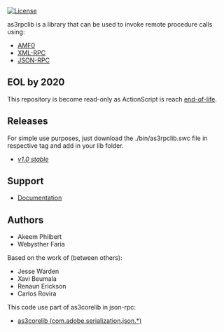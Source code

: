 [![License](http://img.shields.io/:license-mit-blue.svg)](http://doge.mit-license.org)

as3rpclib is a library that can be used to invoke remote procedure calls using:

 * [AMF0](http://download.macromedia.com/pub/labs/amf/amf0_spec_121207.pdf)
 * [XML-RPC](http://www.xmlrpc.com/spec)
 * [JSON-RPC](http://json-rpc.org/wiki/specification)

EOL by 2020
-------

This repository is become read-only as ActionScript is reach [end-of-life](https://en.wikipedia.org/wiki/Adobe_Flash).


Releases
-------

For simple use purposes, just download the ./bin/as3rpclib.swc file in respective tag and add in your lib folder.

 * [*v1.0 stable*](https://github.com/Webysther/as3rpclib/releases/tag/v1.0)

Support
-------

 * [Documentation](https://github.com/Webysther/as3rpclib/wiki/Documentation)

Authors
-------

 * Akeem Philbert
 * Webysther Faria

Based on the work of (between others):

 * Jesse Warden
 * Xavi Beumala
 * Renaun Erickson
 * Carlos Rovira
 
This code use part of as3corelib in json-rpc:

 * [as3corelib (com.adobe.serialization.json.*)](https://github.com/mikechambers/as3corelib)
